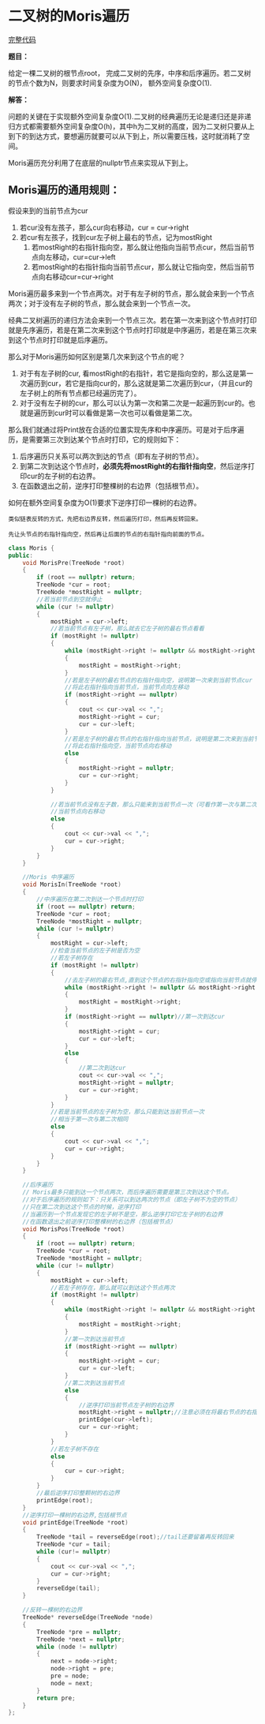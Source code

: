 # 二叉树的Moris遍历
[完整代码](https://github.com/ludandandan/Programmer-interview-guide/blob/master/Chapter01_AdvancedVideo/Moris.cpp)

**题目：**

给定一棵二叉树的根节点root， 完成二叉树的先序，中序和后序遍历。若二叉树的节点个数为N，则要求时间复杂度为O(N)， 额外空间复杂度O(1).

**解答：**

问题的关键在于实现额外空间复杂度O(1).二叉树的经典遍历无论是递归还是非递归方式都需要额外空间复杂度O(h)，其中h为二叉树的高度，因为二叉树只要从上到下的到达方式，要想遍历就要可以从下到上，所以需要压栈，这时就消耗了空间。

Moris遍历充分利用了在底层的nullptr节点来实现从下到上。

## Moris遍历的通用规则：

假设来到的当前节点为cur

1. 若cur没有左孩子，那么cur向右移动，cur = cur->right
2. 若cur有左孩子，找到cur左子树上最右的节点，记为mostRight
   1.  若mostRight的右指针指向空，那么就让他指向当前节点cur，然后当前节点向左移动，cur=cur->left
   2.  若mostRight的右指针指向当前节点cur，那么就让它指向空，然后当前节点向右移动cur=cur->right
   
Moris遍历最多来到一个节点两次。对于有左子树的节点，那么就会来到一个节点两次；对于没有左子树的节点，那么就会来到一个节点一次。


经典二叉树遍历的递归方法会来到一个节点三次。若在第一次来到这个节点时打印就是先序遍历，若是在第二次来到这个节点时打印就是中序遍历，若是在第三次来到这个节点时打印就是后序遍历。

那么对于Moris遍历如何区别是第几次来到这个节点的呢？
1. 对于有左子树的cur, 看mostRight的右指针，若它是指向空的，那么这是第一次遍历到cur，若它是指向cur的，那么这就是第二次遍历到cur，（并且cur的左子树上的所有节点都已经遍历完了）。
2. 对于没有左子树的cur，那么可以认为第一次和第二次是一起遍历到cur的。也就是遍历到cur时可以看做是第一次也可以看做是第二次。
   
那么我们就通过将Print放在合适的位置实现先序和中序遍历。可是对于后序遍历，是需要第三次到达某个节点时打印，它的规则如下：
1. 后序遍历只关系可以两次到达的节点（即有左子树的节点）。
2. 到第二次到达这个节点时，**必须先将mostRight的右指针指向空**，然后逆序打印cur的左子树的右边界。
3. 在函数退出之前，逆序打印整棵树的右边界（包括根节点）。
   
如何在额外空间复杂度为O(1)要求下逆序打印一棵树的右边界。

    类似链表反转的方式，先把右边界反转，然后遍历打印，然后再反转回来。

    先让头节点的右指针指向空，然后再让后面的节点的右指针指向前面的节点。

```c++
class Moris {
public:
	void MorisPre(TreeNode *root)
	{
		if (root == nullptr) return;
		TreeNode *cur = root;
		TreeNode *mostRight = nullptr;
		//若当前节点到空就停止
		while (cur != nullptr)
		{
			mostRight = cur->left; 
			//若当前节点有左子树，那么就去它左子树的最右节点看看
			if (mostRight != nullptr)
			{
				while (mostRight->right != nullptr && mostRight->right != cur)
				{
					mostRight = mostRight->right;
				}
				//若是左子树的最右节点的右指针指向空，说明第一次来到当前节点cur
				//将此右指针指向当前节点，当前节点向左移动
				if (mostRight->right == nullptr)
				{
					cout << cur->val << ",";
					mostRight->right = cur;
					cur = cur->left;
				}
				//若是左子树的最右节点的右指针指向当前节点，说明是第二次来到当前节点cur
				//将此右指针指向空，当前节点向右移动
				else
				{
					mostRight->right = nullptr;
					cur = cur->right;
				}
			}

			//若当前节点没有左子数，那么只能来到当前节点一次（可看作第一次与第二次相同）
			//当前节点向右移动
			else
			{
				cout << cur->val << ",";
				cur = cur->right;
			}
		}
	}

	//Moris 中序遍历
	void MorisIn(TreeNode *root)
	{
		//中序遍历在第二次到达一个节点时打印
		if (root == nullptr) return;
		TreeNode *cur = root;
		TreeNode *mostRight = nullptr;
		while (cur != nullptr)
		{
			mostRight = cur->left;
			//检查当前节点的左子树是否为空
			//若左子树存在
			if (mostRight != nullptr)
			{
				//去左子树的最右节点,直到这个节点的右指针指向空或指向当前节点就停
				while (mostRight->right != nullptr && mostRight->right != cur)
				{
					mostRight = mostRight->right;
				}
				if (mostRight->right == nullptr)//第一次到达cur
				{
					mostRight->right = cur;
					cur = cur->left;
				}
				else
				{
					//第二次到达cur
					cout << cur->val << ",";
					mostRight->right = nullptr;
					cur = cur->right;
				}
			}
			//若是当前节点的左子树为空，那么只能到达当前节点一次
			//相当于第一次与第二次相同
			else
			{
				cout << cur->val << ",";
				cur = cur->right;
			}
		}
	}

	//后序遍历
	// Moris最多只能到达一个节点两次，而后序遍历需要是第三次到达这个节点。
	//对于后序遍历的规则如下：只关系可以到达两次的节点（即左子树不为空的节点）
	//只在第二次到达这个节点的时候，逆序打印
	//当遍历到一个节点发现它的左子树不是空，那么逆序打印它左子树的右边界
	//在函数退出之前逆序打印整棵树的右边界（包括根节点）
	void MorisPos(TreeNode *root)
	{
		if (root == nullptr) return;
		TreeNode *cur = root;
		TreeNode *mostRight = nullptr;
		while (cur != nullptr)
		{
			mostRight = cur->left; 
			//若左子树存在，那么就可以到达这个节点两次
			if (mostRight != nullptr)
			{
				while (mostRight->right != nullptr && mostRight->right != cur)
				{
					mostRight = mostRight->right;
				}
				//第一次到达当前节点
				if (mostRight->right == nullptr)
				{
					mostRight->right = cur;
					cur = cur->left;
				}
				//第二次到达当前节点
				else
				{
					//逆序打印当前节点左子树的右边界
					mostRight->right = nullptr;//注意必须在将最右节点的右指针指向空之后再打印左子树的右边界
					printEdge(cur->left);
					cur = cur->right;
				}
			}
			//若左子树不存在
			else
			{
				cur = cur->right;
			}
		}
		//最后逆序打印整颗树的右边界
		printEdge(root);
	}
	//逆序打印一棵树的右边界,包括根节点
	void printEdge(TreeNode *root)
	{
		TreeNode *tail = reverseEdge(root);//tail还要留着再反转回来
		TreeNode *cur = tail;
		while (cur!= nullptr)
		{
			cout << cur->val << ",";
			cur = cur->right;
		}
		reverseEdge(tail);
	}

	//反转一棵树的右边界
	TreeNode* reverseEdge(TreeNode *node)
	{
		TreeNode *pre = nullptr;
		TreeNode *next = nullptr;
		while (node != nullptr)
		{
			next = node->right;
			node->right = pre;
			pre = node;
			node = next;
		}
		return pre;
	}
};
```

